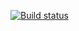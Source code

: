[![Build status](https://ci.appveyor.com/api/projects/status/xtxjir3isulx6kys?svg=true)](https://ci.appveyor.com/project/Vitaly93232/ajs-hw11-t3)
